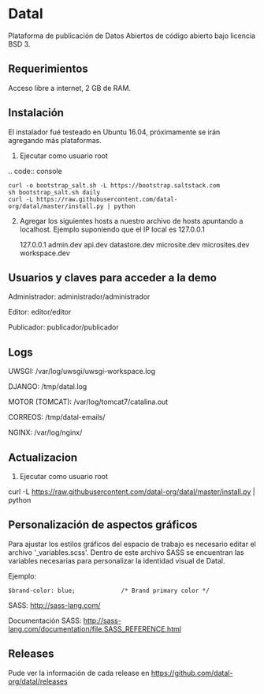
Datal
=====
Plataforma de publicación de Datos Abiertos de código abierto bajo licencia BSD 3.

Requerimientos
--------------

Acceso libre a internet, 2 GB de RAM.


Instalación
-----------

El instalador fué testeado en Ubuntu 16.04, próximamente se irán agregando más plataformas.

1. Ejecutar como usuario root

.. code:: console

    curl -o bootstrap_salt.sh -L https://bootstrap.saltstack.com
    sh bootstrap_salt.sh daily
    curl -L https://raw.githubusercontent.com/datal-org/datal/master/install.py | python

2. Agregar los siguientes hosts a nuestro archivo de hosts apuntando a localhost. Ejemplo suponiendo que el IP local es 127.0.0.1

    127.0.0.1 admin.dev api.dev datastore.dev microsite.dev microsites.dev  workspace.dev


Usuarios y claves para acceder a la demo
----------------------------------------

Administrador: administrador/administrador

Editor: editor/editor

Publicador: publicador/publicador


Logs
----
  UWSGI: /var/log/uwsgi/uwsgi-workspace.log
  
  DJANGO: /tmp/datal.log
    
  MOTOR (TOMCAT): /var/log/tomcat7/catalina.out
  
  CORREOS: /tmp/datal-emails/
  
  NGINX: /var/log/nginx/


Actualizacion
-------------

1. Ejecutar como usuario root

curl -L https://raw.githubusercontent.com/datal-org/datal/master/install.py | python


Personalización de aspectos gráficos
---------

Para ajustar los estilos gráficos del espacio de trabajo es necesario editar el archivo '_variables.scss'. Dentro de este 
archivo SASS se encuentran las variables necesarias para personalizar la identidad visual de Datal. 

Ejemplo:

    $brand-color: blue;				/* Brand primary color */


SASS: http://sass-lang.com/

Documentación SASS: http://sass-lang.com/documentation/file.SASS_REFERENCE.html


Releases
--------


Pude ver la información de cada release en https://github.com/datal-org/datal/releases
